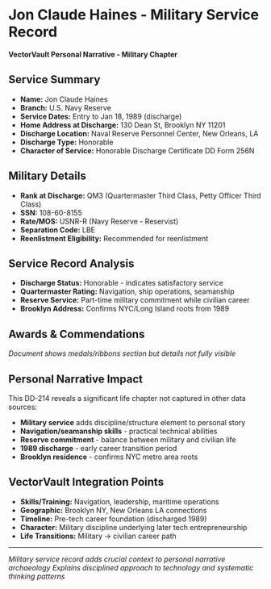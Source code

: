 # Jon Claude Haines - Military Service Record
**VectorVault Personal Narrative - Military Chapter**

## Service Summary
- **Name:** Jon Claude Haines
- **Branch:** U.S. Navy Reserve 
- **Service Dates:** Entry to Jan 18, 1989 (discharge)
- **Home Address at Discharge:** 130 Dean St, Brooklyn NY 11201
- **Discharge Location:** Naval Reserve Personnel Center, New Orleans, LA
- **Discharge Type:** Honorable
- **Character of Service:** Honorable Discharge Certificate DD Form 256N

## Military Details
- **Rank at Discharge:** QM3 (Quartermaster Third Class, Petty Officer Third Class)
- **SSN:** 108-60-8155
- **Rate/MOS:** USNR-R (Navy Reserve - Reservist)
- **Separation Code:** LBE
- **Reenlistment Eligibility:** Recommended for reenlistment

## Service Record Analysis
- **Discharge Status:** Honorable - indicates satisfactory service
- **Quartermaster Rating:** Navigation, ship operations, seamanship
- **Reserve Service:** Part-time military commitment while civilian career
- **Brooklyn Address:** Confirms NYC/Long Island roots from 1989

## Awards & Commendations
*Document shows medals/ribbons section but details not fully visible*

## Personal Narrative Impact
This DD-214 reveals a significant life chapter not captured in other data sources:
- **Military service** adds discipline/structure element to personal story
- **Navigation/seamanship skills** - practical technical abilities
- **Reserve commitment** - balance between military and civilian life
- **1989 discharge** - early career transition period
- **Brooklyn residence** - confirms NYC metro area roots

## VectorVault Integration Points
- **Skills/Training:** Navigation, leadership, maritime operations
- **Geographic:** Brooklyn NY, New Orleans LA connections
- **Timeline:** Pre-tech career foundation (discharged 1989)
- **Character:** Military discipline underlying later tech entrepreneurship
- **Life Transitions:** Military → civilian career path

---
*Military service record adds crucial context to personal narrative archaeology*
*Explains disciplined approach to technology and systematic thinking patterns*